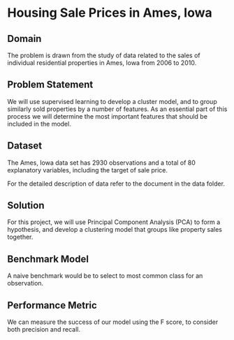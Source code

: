 # Housing Sale Prices in Ames, Iowa

## Domain
The problem is drawn from the study of data related to the sales of individual residential properties in Ames, Iowa from 2006 to 2010.

## Problem Statement
We will use supervised learning to develop a cluster model, and to group similarly sold properties by a number of features. As an essential part of this process we will determine the most important features that should be included in the model.

## Dataset
The Ames, Iowa data set has 2930 observations and a total of 80 explanatory variables, including the target of sale price.

For the detailed description of data refer to the document in the data folder.

## Solution
For this project, we will use Principal Component Analysis (PCA) to form a hypothesis, and develop a clustering model that groups like property sales together.

## Benchmark Model
A naive benchmark would be to select to most common class for an observation.

## Performance Metric
We can measure the success of our model using the F score, to consider both precision and recall.